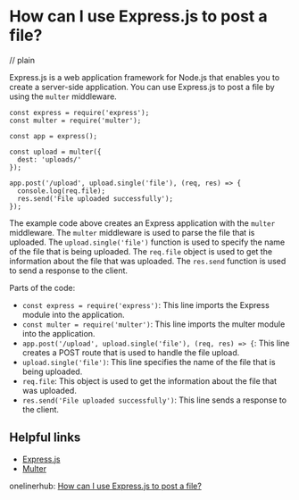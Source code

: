 # How can I use Express.js to post a file?
// plain

Express.js is a web application framework for Node.js that enables you to create a server-side application. You can use Express.js to post a file by using the `multer` middleware.

```
const express = require('express');
const multer = require('multer');

const app = express();

const upload = multer({
  dest: 'uploads/'
});

app.post('/upload', upload.single('file'), (req, res) => {
  console.log(req.file);
  res.send('File uploaded successfully');
});
```

The example code above creates an Express application with the `multer` middleware. The `multer` middleware is used to parse the file that is uploaded. The `upload.single('file')` function is used to specify the name of the file that is being uploaded. The `req.file` object is used to get the information about the file that was uploaded. The `res.send` function is used to send a response to the client.

Parts of the code:
- `const express = require('express')`: This line imports the Express module into the application.
- `const multer = require('multer')`: This line imports the multer module into the application.
- `app.post('/upload', upload.single('file'), (req, res) => {`: This line creates a POST route that is used to handle the file upload.
- `upload.single('file')`: This line specifies the name of the file that is being uploaded.
- `req.file`: This object is used to get the information about the file that was uploaded.
- `res.send('File uploaded successfully')`: This line sends a response to the client.

## Helpful links
- [Express.js](https://expressjs.com/)
- [Multer](https://www.npmjs.com/package/multer)

onelinerhub: [How can I use Express.js to post a file?](https://onelinerhub.com/expressjs/how-can-i-use-express-js-to-post-a-file)